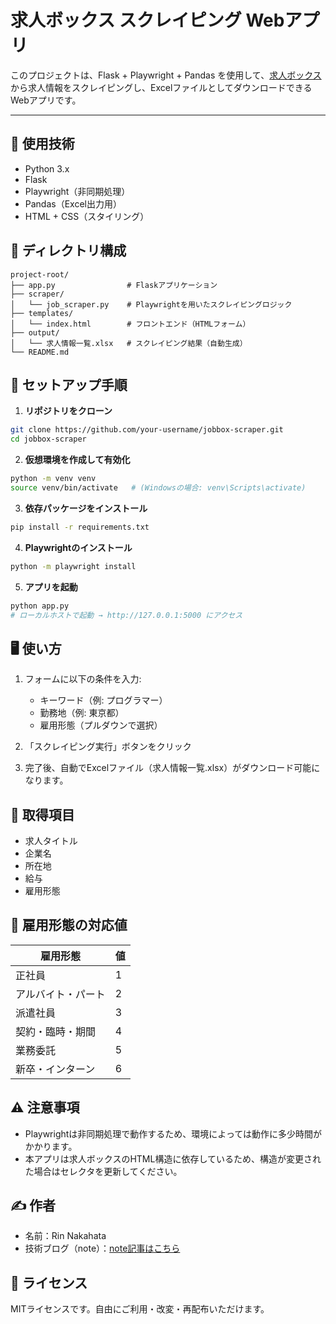 # 求人ボックス スクレイピング Webアプリ

このプロジェクトは、Flask + Playwright + Pandas を使用して、[求人ボックス](https://xn--pckua2a7gp15o89zb.com)から求人情報をスクレイピングし、ExcelファイルとしてダウンロードできるWebアプリです。

---

## 🔧 使用技術

- Python 3.x
- Flask
- Playwright（非同期処理）
- Pandas（Excel出力用）
- HTML + CSS（スタイリング）


## 📂 ディレクトリ構成

```
project-root/
├── app.py                # Flaskアプリケーション
├── scraper/
│   └── job_scraper.py    # Playwrightを用いたスクレイピングロジック
├── templates/
│   └── index.html        # フロントエンド（HTMLフォーム）
├── output/
│   └── 求人情報一覧.xlsx   # スクレイピング結果（自動生成）
└── README.md
```


## 🚀 セットアップ手順

1. **リポジトリをクローン**
```bash
git clone https://github.com/your-username/jobbox-scraper.git
cd jobbox-scraper
```

2. **仮想環境を作成して有効化**
```bash
python -m venv venv
source venv/bin/activate   # (Windowsの場合: venv\Scripts\activate)
```

3. **依存パッケージをインストール**
```bash
pip install -r requirements.txt
```

4. **Playwrightのインストール**
```bash
python -m playwright install
```

5. **アプリを起動**
```bash
python app.py
# ローカルホストで起動 → http://127.0.0.1:5000 にアクセス
```


## 🖥️ 使い方

1. フォームに以下の条件を入力:
   - キーワード（例: プログラマー）  
   - 勤務地（例: 東京都）  
   - 雇用形態（プルダウンで選択）

2. 「スクレイピング実行」ボタンをクリック

3. 完了後、自動でExcelファイル（求人情報一覧.xlsx）がダウンロード可能になります。


## 💼 取得項目

- 求人タイトル  
- 企業名  
- 所在地  
- 給与  
- 雇用形態


## 📌 雇用形態の対応値

| 雇用形態 | 値 |
|----------|----|
| 正社員             | 1 |
| アルバイト・パート | 2 |
| 派遣社員           | 3 |
| 契約・臨時・期間   | 4 |
| 業務委託           | 5 |
| 新卒・インターン   | 6 |


## ⚠️ 注意事項

- Playwrightは非同期処理で動作するため、環境によっては動作に多少時間がかかります。
- 本アプリは求人ボックスのHTML構造に依存しているため、構造が変更された場合はセレクタを更新してください。



## ✍ 作者
- 名前：Rin Nakahata
- 技術ブログ（note）：[note記事はこちら](https://note.com/rin_nakahata/n/na7f794af51f6)



## 📝 ライセンス

MITライセンスです。自由にご利用・改変・再配布いただけます。
